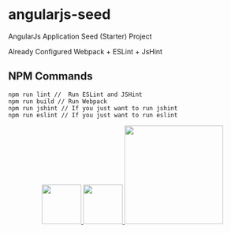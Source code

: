 # angularjs-seed
AngularJs Application Seed (Starter) Project

Already Configured 
Webpack + ESLint + JsHint

NPM Commands
---
```
npm run lint //  Run ESLint and JSHint
npm run build // Run Webpack
npm run jshint // If you just want to run jshint 
npm run eslint // If you just want to run eslint 
```


<p align="center">
  <a href="https://webpack.js.org" target="_blank"">
    <img alt="" src="http://freevector.co/wp-content/uploads/2014/04/webpack.png" width="80">
  </a>
  <a href="https://eslint.org/" target="_blank">
    <img alt="" src="https://cdn.worldvectorlogo.com/logos/eslint.svg" width="80">
  </a>
  <a href="http://jshint.com/about/" target="_blank">
   <img alt="" src="http://dab1nmslvvntp.cloudfront.net/wp-content/uploads/2015/03/1425566554jshint-logo.png" width="200">
</p>
